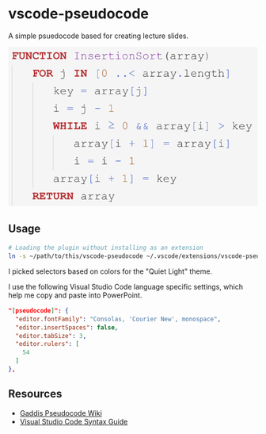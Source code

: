 
# vscode-pseudocode

A simple psuedocode based for creating lecture slides.

![Insertion Sort Pseudocode](images/insertion-sort.png)

## Usage

```bash
# Loading the plugin without installing as an extension
ln -s ~/path/to/this/vscode-pseudocode ~/.vscode/extensions/vscode-pseudocode
```

I picked selectors based on colors for the "Quiet Light" theme.

I use the following Visual Studio Code language specific settings, which help me copy and paste into PowerPoint.

```json
"[pseudocode]": {
  "editor.fontFamily": "Consolas, 'Courier New', monospace",
  "editor.insertSpaces": false,
  "editor.tabSize": 3,
  "editor.rulers": [
    54
  ]
},
```

## Resources

- [Gaddis Pseudocode Wiki](https://en.wikiversity.org/wiki/Pseudocode/Gaddis_Pseudocode)
- [Visual Studio Code Syntax Guide](https://code.visualstudio.com/api/language-extensions/syntax-highlight-guide)

